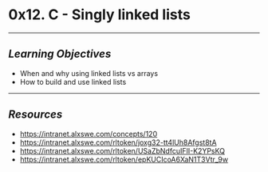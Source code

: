 # **0x12. C - Singly linked lists**
---
## *Learning Objectives*
- When and why using linked lists vs arrays
- How to build and use linked lists
---
## *Resources*
- https://intranet.alxswe.com/concepts/120
- https://intranet.alxswe.com/rltoken/joxg32-tt4lUh8Afgst8tA
- https://intranet.alxswe.com/rltoken/USaZbNdfcuIFII-K2YPsKQ
- https://intranet.alxswe.com/rltoken/epKUCIcoA6XaN1T3Vtr_9w
